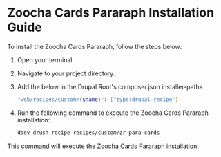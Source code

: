 # Zoocha Cards Pararaph Installation Guide

To install the Zoocha Cards Pararaph, follow the steps below:

1. Open your terminal.
2. Navigate to your project directory.
3. Add the below in the Drupal Root's composer.json installer-paths
    ```sh
    "web/recipes/custom/{$name}": ["type:drupal-recipe"]
    ```
4. Run the following command to execute the Zoocha Cards Pararaph installation:

    ```sh
    ddev drush recipe recipes/custom/zr-para-cards
    ```

This command will execute the Zoocha Cards Pararaph installation.
